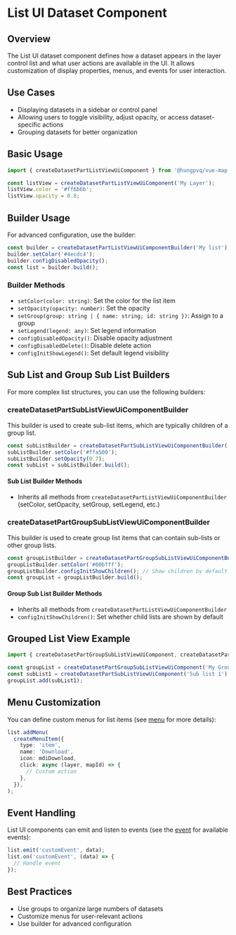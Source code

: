 # List UI Dataset Component

## Overview

The List UI dataset component defines how a dataset appears in the layer control list and what user actions are available in the UI. It allows customization of display properties, menus, and events for user interaction.

## Use Cases

- Displaying datasets in a sidebar or control panel
- Allowing users to toggle visibility, adjust opacity, or access dataset-specific actions
- Grouping datasets for better organization

## Basic Usage

```typescript
import { createDatasetPartListViewUiComponent } from '@hungpvq/vue-map-dataset';

const listView = createDatasetPartListViewUiComponent('My Layer');
listView.color = '#ff6b6b';
listView.opacity = 0.8;
```

## Builder Usage

For advanced configuration, use the builder:

```typescript
const builder = createDatasetPartListViewUiComponentBuilder('My list');
builder.setColor('#4ecdc4');
builder.configDisabledOpacity();
const list = builder.build();
```

### Builder Methods

- `setColor(color: string)`: Set the color for the list item
- `setOpacity(opacity: number)`: Set the opacity
- `setGroup(group: string | { name: string; id: string })`: Assign to a group
- `setLegend(legend: any)`: Set legend information
- `configDisabledOpacity()`: Disable opacity adjustment
- `configDisabledDelete()`: Disable delete action
- `configInitShowLegend()`: Set default legend visibility

## Sub List and Group Sub List Builders

For more complex list structures, you can use the following builders:

### createDatasetPartSubListViewUiComponentBuilder

This builder is used to create sub-list items, which are typically children of a group list.

```typescript
const subListBuilder = createDatasetPartSubListViewUiComponentBuilder('Sub List');
subListBuilder.setColor('#ffa500');
subListBuilder.setOpacity(0.7);
const subList = subListBuilder.build();
```

#### Sub List Builder Methods

- Inherits all methods from `createDatasetPartListViewUiComponentBuilder` (setColor, setOpacity, setGroup, setLegend, etc.)

### createDatasetPartGroupSubListViewUiComponentBuilder

This builder is used to create group list items that can contain sub-lists or other group lists.

```typescript
const groupListBuilder = createDatasetPartGroupSubListViewUiComponentBuilder('Example Group List');
groupListBuilder.setColor('#00bfff');
groupListBuilder.configInitShowChildren(); // Show children by default
const groupList = groupListBuilder.build();
```

#### Group Sub List Builder Methods

- Inherits all methods from `createDatasetPartListViewUiComponentBuilder`
- `configInitShowChildren()`: Set whether child lists are shown by default

## Grouped List View Example

```typescript
import { createDatasetPartGroupSubListViewUiComponent, createDatasetPartSubListViewUiComponent } from '@hungpvq/vue-map-dataset';

const groupList = createDatasetPartGroupSubListViewUiComponent('My Group');
const subList1 = createDatasetPartSubListViewUiComponent('Sub list 1');
groupList.add(subList1);
```

## Menu Customization

You can define custom menus for list items (see [menu](./with-helper-menu) for more details):

```typescript
list.addMenu(
  createMenuItem({
    type: 'item',
    name: 'Download',
    icon: mdiDownload,
    click: async (layer, mapId) => {
      // Custom action
    },
  }),
);
```

## Event Handling

List UI components can emit and listen to events (see the [event](./with-helper-event) for available events):

```typescript
list.emit('customEvent', data);
list.on('customEvent', (data) => {
  // Handle event
});
```

## Best Practices

- Use groups to organize large numbers of datasets
- Customize menus for user-relevant actions
- Use builder for advanced configuration

